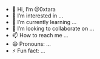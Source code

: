 - 👋 Hi, I’m @0xtara
- 👀 I’m interested in ...
- 🌱 I’m currently learning ...
- 💞️ I’m looking to collaborate on ...
- 📫 How to reach me ...
- 😄 Pronouns: ...
- ⚡ Fun fact: ...

<!---
0xtara/0xtara is a ✨ special ✨ repository because its `README.md` (this file) appears on your GitHub profile.
You can click the Preview link to take a look at your changes.
--->
